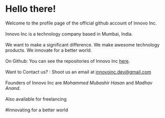 # Hello there!
Welcome to the profile page of the official github account of Innovo Inc.<br><br>
Innovo Inc is a technology company based in Mumbai, India.<br><br>
We want to make a significant difference. We make awesome technology products. We innovate for a better world.<br><br>
On Github:  You can see the repositories of Innovo Inc  <a href="https://github.com/Innovo-Incorporated">here</a>.<br><br>
Want to Contact us? : Shoot us an email at  innovoinc.dev@gmail.com <br><br>
Founders of Innovo Inc are <em>Mohammed Mubashir Hasan</em> and <em>Madhav Anand</em>.<br><br>
Also available for freelancing <br><br>
#Innovating for a better world

